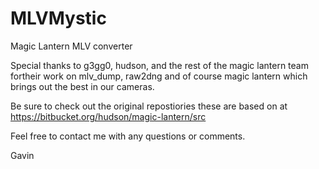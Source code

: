 MLVMystic
=========

Magic Lantern MLV converter


Special thanks to g3gg0, hudson, and the rest of the magic lantern team fortheir work on mlv_dump, raw2dng and of course magic lantern which brings out the best in our cameras. 

Be sure to check out the original repostiories these are based on at https://bitbucket.org/hudson/magic-lantern/src

Feel free to contact me with any questions or comments.


Gavin
